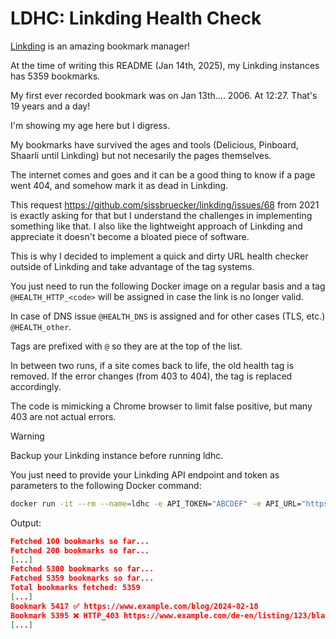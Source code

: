 # LDHC: Linkding Health Check

[Linkding](https://github.com/sissbruecker/linkding/) is an amazing bookmark manager!

At the time of writing this README (Jan 14th, 2025), my Linkding instances has 5359 bookmarks.

My first ever recorded bookmark was on Jan 13th.... 2006. At 12:27. That's 19 years and a day!

I'm showing my age here but I digress. 

My bookmarks have survived the ages and tools (Delicious, Pinboard, Shaarli until Linkding) but not necesarily the pages themselves.

The internet comes and goes and it can be a good thing to know if a page went 404, and somehow mark it as dead in Linkding.

This request https://github.com/sissbruecker/linkding/issues/68 from 2021 is exactly asking for that but I understand the challenges in implementing something like that. I also like the lightweight approach of Linkding and appreciate it doesn't become a bloated piece of software.

This is why I decided to implement a quick and dirty URL health checker outside of Linkding and take advantage of the tag systems.

You just need to run the following Docker image on a regular basis and a tag `@HEALTH_HTTP_<code>` will be assigned in case the link is no longer valid.

In case of DNS issue `@HEALTH_DNS` is assigned and for other cases (TLS, etc.) `@HEALTH_other`.

Tags are prefixed with `@` so they are at the top of the list.

In between two runs, if a site comes back to life, the old health tag is removed. If the error changes (from 403 to 404), the tag is replaced accordingly.

The code is mimicking a Chrome browser to limit false positive, but many 403 are not actual errors.

>[!WARNING]
>Backup your Linkding instance before running ldhc.

You just need to provide your Linkding API endpoint and token as parameters to the following Docker command:

```bash
docker run -it --rm --name=ldhc -e API_TOKEN="ABCDEF" -e API_URL="https://your.linkding.example.com/api/bookmarks ghcr.io/sebw/ldhc:latest" 
```

Output:

```json
Fetched 100 bookmarks so far...
Fetched 200 bookmarks so far...
[...]
Fetched 5300 bookmarks so far...
Fetched 5359 bookmarks so far...
Total bookmarks fetched: 5359
[...]
Bookmark 5417 ✅ https://www.example.com/blog/2024-02-18
Bookmark 5395 ❌ HTTP_403 https://www.example.com/de-en/listing/123/blah
[...]
```
